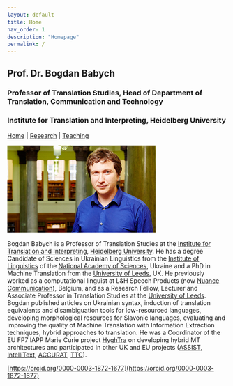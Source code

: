 ```yaml
---
layout: default
title: Home
nav_order: 1
description: "Homepage"
permalink: /
---
```


## Prof. Dr. Bogdan Babych
### Professor of Translation Studies, Head of Department of Translation, Communication and Technology
### Institute for Translation and Interpreting, Heidelberg University

[Home](index.md) | [Research](research.md) | [Teaching](teaching.md)

![Image](/assets/img/Bogdan_Babych.jpg)

Bogdan Babych is a Professor of Translation Studies at the [Institute for Translation and Interpreting](https://www.uni-heidelberg.de/fakultaeten/neuphil/iask/sued/index.html), [Heidelberg University](https://www.uni-heidelberg.de/en). He has a degree Candidate of Sciences in Ukrainian Linguistics from the [Institute of Linguistics](http://www.nas.gov.ua/EN/Org/Pages/default.aspx?OrgID=0000284) of the [National Academy of Sciences](http://www.nas.gov.ua/EN/Pages/default.aspx), Ukraine and a PhD in Machine Translation from the [University of Leeds](https://www.leeds.ac.uk/), UK. He previously worked as a computational linguist at L&H Speech Products (now [Nuance Communication](https://www.nuance.com/en-gb/index.html)), Belgium, and as a Research Fellow, Lecturer and Associate Professor in Translation Studies at the [University of Leeds](https://ahc.leeds.ac.uk/centre-translation-studies-research). Bogdan published articles on Ukrainian syntax, induction of translation equivalents and disambiguation tools for low-resourced languages, developing morphological resources for Slavonic languages, evaluating and improving the quality of Machine Translation with Information Extraction techniques, hybrid approaches to translation. He was a Coordinator of the EU FP7 IAPP Marie Curie project [HyghTra](https://lingenio.de/en/research/projects/hyghtra/) on developing hybrid MT architectures and participated in other UK and EU projects ([ASSIST](http://ucrel.lancs.ac.uk/projects/assist/), [IntelliText](http://corpus.leeds.ac.uk/it/), [ACCURAT](http://www.accurat-project.eu), [TTC](http://www.ttc-project.eu)).


[https://orcid.org/0000-0003-1872-1677](https://orcid.org/0000-0003-1872-1677)
